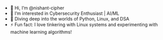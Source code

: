 - 👋 Hi, I’m @nishant-cipher
- 👀 I’m interested in Cybersecurity Enthusiast | AI/ML
- 🌱 Diving deep into the worlds of Python, Linux, and DSA
- ⚡ Fun fact: I love tinkering with Linux systems and experimenting with machine learning algorithms!

<!---
nishant-cipher/nishant-cipher is a ✨ special ✨ repository because its `README.md` (this file) appears on your GitHub profile.
You can click the Preview link to take a look at your changes.
--->
